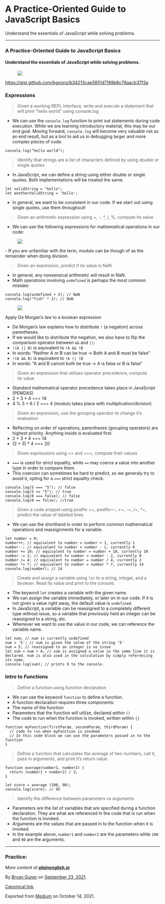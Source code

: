 A Practice-Oriented Guide to JavaScript Basics
==============================================

Understand the essentials of JavaScript while solving problems.

------------------------------------------------------------------------

### A Practice-Oriented Guide to JavaScript Basics

#### Understand the essentials of JavaScript while solving problems.

<figure><img src="https://cdn-images-1.medium.com/max/800/0*lGeGOpKDU551rq82.gif" class="graf-image" /></figure><a href="https://gist.github.com/bgoonz/b34213cae5851d7169b6c78aacb37f3a" class="markup--anchor markup--p-anchor">https://gist.github.com/bgoonz/b34213cae5851d7169b6c78aacb37f3a</a>

### Expressions

> Given a working REPL interface, write and execute a statement that will print “hello world” using console.log

-   <span id="1db8">We can use the `console.log` function to print out statements during code execution. While we are learning introductory material, this may be our end goal. Moving forward, `console.log` will become very valuable not as an end result, but as a tool to aid us in debugging larger and more complex pieces of code.</span>

<!-- -->

    console.log("hello world");

> Identify that strings are a list of characters defined by using double or single quotes

-   <span id="eac4">In JavaScript, we can define a string using either double or single quotes. Both implementations will be treated the same.</span>

<!-- -->

    let validString = "hello";
    let anotherValidString = 'hello';

-   <span id="2589">In general, we want to be consistent in our code. If we start out using single quotes, use them throughout!</span>

> Given an arithmetic expression using +, -, \*, /, %, compute its value

-   <span id="f3cf">We can use the following expressions for mathematical operations in our code:</span>

<figure><img src="https://cdn-images-1.medium.com/max/800/1*pzuUovrXxWBp8uWbckQ8YA.png" class="graf-image" /></figure>-   <span id="05aa">If you are unfamiliar with the term, modulo can be though of as the remainder when doing division.</span>

> Given an expression, predict if its value is NaN

-   <span id="2a10">In general, any nonsensical arithmetic will result in NaN.</span>
-   <span id="1c4e">Math operations involving `undefined` is perhaps the most common mistake:</span>

<!-- -->

    console.log(undefined + 3); // NaN
    console.log("fish" * 2); // NaN

<figure><img src="https://cdn-images-1.medium.com/max/800/1*V6jsCczPExN88OviJESUrg.png" class="graf-image" /></figure>Apply De Morgan’s law to a boolean expression

-   <span id="9e38">De Morgan’s law explains how to distribute `!` (a negation) across parentheses.</span>
-   <span id="acdc">If we would like to distribute the negation, we also have to flip the comparison operator between `&&` and `||`:</span>
-   <span id="5239">`!(A || B)` is equivalent to `!A && !B`</span>
-   <span id="403b">In words: “Neither A or B can be true -&gt; Both A and B must be false”</span>
-   <span id="0900">`!(A && B)` is equivalent to `!A || !B`</span>
-   <span id="c387">In words: “A and B cannot both be true -&gt; A is false or B is false”</span>

> Given an expression that utilizes operator precedence, compute its value

-   <span id="f1d1">Standard mathematical operator precedence takes place in JavaScript (PEMDAS)</span>
-   <span id="5f56">2 + 3 \* 4 === 14</span>
-   <span id="7f11">4 % 3 + 6 / 2 === 4 (modulo takes place with multiplication/division)</span>

> Given an expression, use the grouping operator to change it’s evaluation

-   <span id="58b1">Reflecting on order of operations, parentheses (grouping operators) are highest priority. Anything inside is evaluated first.</span>
-   <span id="bf42">2 + 3 \* 4 === 14</span>
-   <span id="b83a">(2 + 3) \* 4 === 20</span>

> Given expressions using == and ===, compute their values

-   <span id="bf4a">`===` is used for strict equality, while `==` may coerce a value into another type in order to compare them.</span>
-   <span id="ae25">This coercion can sometimes be hard to predict, so we generaly try to avoid it, opting for a `===` strict equality check.</span>

<!-- -->

    console.log(5 === "5"); // false
    console.log(5 == "5"); // true
    console.log(0 === false); // false
    console.log(0 == false); //true

> Given a code snippet using postfix ++, postfix — , +=, -=, /=, \*=, predict the value of labeled lines

-   <span id="02bb">We can use the shorthand in order to perform common mathematical operations and reassignments for a variable.</span>

<!-- -->

    let number = 0;
    number++; // equivalent to number = number + 1, currently 1
    number--; // equivalent to number = number - 1, currently 0
    number += 10; // equivalent to number = number + 10, currently 10
    number -= 2; // equivalent to number = number - 2, currently 8
    number /= 4; // equivalent to number = number / 4, currently 2
    number *= 7; // equivalent to number = number * 7, currently 14
    console.log(number); // 14

> Create and assign a variable using `let` to a string, integer, and a boolean. Read its value and print to the console.

-   <span id="bdeb">The keyword `let` creates a variable with the given name.</span>
-   <span id="ecd0">We can assign the variable immediately, or later on in our code. If it is not given a value right away, the default value is `undefined`.</span>
-   <span id="1300">In JavaScript, a variable can be reassigned to a completely different type without issue, so a variable that previously held an integer can be reassigned to a string, etc.</span>
-   <span id="d9f5">Whenever we want to use the value in our code, we can reference the variable name.</span>

<!-- -->

    let num; // num is currently undefined
    num = '5'; // num is given the value of the string '5'
    num = 5; // reassigned to an integer is no issue
    let sum = num + 4; // sum is assigned a value in the same line it is declared. num is also used in the calculation by simply referencing its name.
    console.log(sum); // prints 9 to the console.

### Intro to Functions

> Define a function using function declaration

-   <span id="02d1">We can use the keyword `function` to define a function.</span>
-   <span id="f7e4">A function declaration requires three components:</span>
-   <span id="12d3">The name of the function</span>
-   <span id="9417">Parameters that the function will utilize, declared within `()`</span>
-   <span id="ebf9">The code to run when the function is invoked, written within `{}`</span>

<!-- -->

    function myFunction(firstParam, secondParam, thirdParam) {
      // code to run when myFunction is invoked
      // In this code block we can use the parameters passed in to the function
    }

> Define a function that calculates the average of two numbers, call it, pass in arguments, and print it’s return value

    function average(number1, number2) {
      return (number1 + number2) / 2;
    }

    let score = average (100, 90);
    console.log(score); // 95

> Identify the difference between parameters vs arguments

-   <span id="c67c">Parameters are the list of variables that are specified during a function declaration. They are what are referenced in the code that is run when the function is invoked.</span>
-   <span id="35b4">Arguments are the values that are passed in to the function when it is invoked.</span>
-   <span id="a802">In the example above, `number1` and `number2` are the parameters while `100` and `90` are the arguments.</span>

------------------------------------------------------------------------

### Practice:

*More content at* <a href="http://plainenglish.io/" class="markup--anchor markup--p-anchor"><strong><em>plainenglish.io</em></strong></a>

By <a href="https://medium.com/@bryanguner" class="p-author h-card">Bryan Guner</a> on [September 23, 2021](https://medium.com/p/529617f35a1c).

<a href="https://medium.com/@bryanguner/basic-javascript-529617f35a1c" class="p-canonical">Canonical link</a>

Exported from [Medium](https://medium.com) on October 14, 2021.
